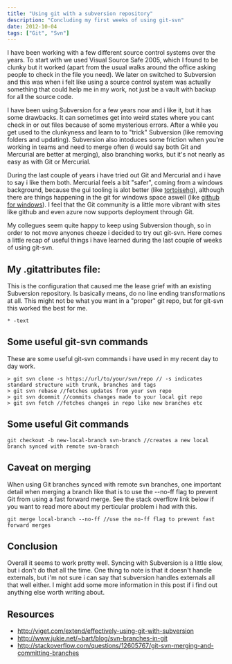```yaml
---
title: "Using git with a subversion repository"
description: "Concluding my first weeks of using git-svn"
date: 2012-10-04
tags: ["Git", "Svn"]
---
```


I have been working with a few different source control systems over the years. To start with we used Visual Source Safe 2005, which I found to be clunky but it worked (apart from the usual walks around the office asking people to check in the file you need). We later on switched to Subversion and this was when i felt like using a source control system was actually something that could help me in my work, not just be a vault with backup for all the source code.

I have been using Subversion for a few years now and i like it, but it has some drawbacks. It can sometimes get into weird states where you cant check in or out files because of some mysterious errors. After a while you get used to the clunkyness and learn to to "trick" Subversion (like removing folders and updating). Subversion also intoduces some friction when you're working in teams and need to merge often (i would say both Git and Mercurial are better at merging), also branching works, but it's not nearly as easy as with Git or Mercurial.

During the last couple of years i have tried out Git and Mercurial and i have to say i like them both. Mercurial feels a bit "safer", coming from a windows background, because the gui tooling is alot better (like [tortoisehg](http://tortoisehg.bitbucket.org/)), although there are things happening in the git for windows space aswell (like [github for windows](http://windows.github.com/)). I feel that the Git community is a little more vibrant with sites like github and even azure now supports deployment through Git.

My collegues seem quite happy to keep using Subversion though, so in order to not move anyones cheeze i decided to try out git-svn. Here comes a little recap of useful things i have learned during the last couple of weeks of using git-svn. 

## My .gitattributes file:
This is the configuration that caused me the lease grief with an existing Subversion repository. Is basically means, do no line ending transformations at all. This might not be what you want in a "proper" git repo, but for git-svn this worked the best for me.
```
* -text
```

## Some useful git-svn commands
These are some useful git-svn commands i have used in my recent day to day work.

```console
> git svn clone -s https://url/to/your/svn/repo // -s indicates standard structure with trunk, branches and tags
> git svn rebase //fetches updates from your svn repo 
> git svn dcommit //commits changes made to your local git repo
> git svn fetch //fetches changes in repo like new branches etc
```

## Some useful Git commands
```console
git checkout -b new-local-branch svn-branch //creates a new local branch synced with remote svn-branch
```

## Caveat on merging
When using Git branches synced with remote svn branches, one important detail when merging a branch like that is to use the --no-ff flag to prevent Git from using a fast forward merge. See the stack overflow link below if you want to read more about my perticular problem i had with this.
```console
git merge local-branch --no-ff //use the no-ff flag to prevent fast forward merges
```

## Conclusion
Overall it seems to work pretty well. Syncing with Subversion is a little slow, but i don't do that all the time. One thing to note is that it doesn't handle externals, but i'm not sure i can say that subversion handles externals all that well either. I might add some more information in this post if i find out anything else worth writing about.

## Resources
- <http://viget.com/extend/effectively-using-git-with-subversion>
- <http://www.jukie.net/~bart/blog/svn-branches-in-git>
- <http://stackoverflow.com/questions/12605767/git-svn-merging-and-committing-branches>